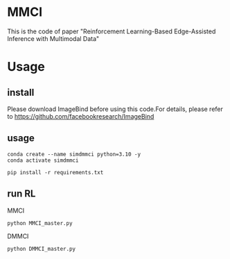 # MMCI
This is the code of paper "Reinforcement Learning-Based Edge-Assisted Inference with Multimodal Data"


# Usage
## install
Please download ImageBind before using this code.For details, please refer to https://github.com/facebookresearch/ImageBind

## usage
```shell
conda create --name simdmmci python=3.10 -y
conda activate simdmmci

pip install -r requirements.txt
```
## run RL
MMCI
```shell
python MMCI_master.py
```
DMMCI
```shell
python DMMCI_master.py
```




